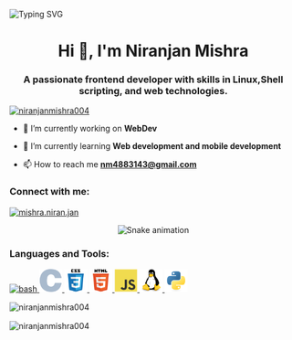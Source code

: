 ![Typing SVG](https://readme-typing-svg.demolab.com?font=Fira+Code&duration=4000&pause=1000&color=00FF00&center=true&vCenter=true&width=500&lines=Linux+User;Shell+Scripter;Frontend+Web+Developer;Matrix+is+everywhere...)

<h1 align="center">Hi 👋, I'm Niranjan Mishra</h1>
<h3 align="center">A passionate frontend developer with skills in Linux,Shell scripting, and web technologies.</h3>

<p align="left"> <a href="https://github.com/ryo-ma/github-profile-trophy"><img src="https://github-profile-trophy.vercel.app/?username=niranjanmishra004" alt="niranjanmishra004" /></a> </p>

- 🔭 I’m currently working on **WebDev**

- 🌱 I’m currently learning **Web development and mobile development**

- 📫 How to reach me **nm4883143@gmail.com**

<h3 align="left">Connect with me:</h3>
<p align="left">
<a href="https://instagram.com/mishra.niran.jan" target="blank"><img align="center" src="https://raw.githubusercontent.com/rahuldkjain/github-profile-readme-generator/master/src/images/icons/Social/instagram.svg" alt="mishra.niran.jan" height="30" width="40" /></a>
  
<div align="center">
  <img src="https://profile-readme-generator.com/assets/snake.svg" alt="Snake animation" />
</div>
</p>

<h3 align="left">Languages and Tools:</h3>
<p align="left"> <a href="https://www.gnu.org/software/bash/" target="_blank" rel="noreferrer"> <img src="https://www.vectorlogo.zone/logos/gnu_bash/gnu_bash-icon.svg" alt="bash" width="40" height="40"/> </a> <a href="https://www.cprogramming.com/" target="_blank" rel="noreferrer"> <img src="https://raw.githubusercontent.com/devicons/devicon/master/icons/c/c-original.svg" alt="c" width="40" height="40"/> </a> <a href="https://www.w3schools.com/css/" target="_blank" rel="noreferrer"> <img src="https://raw.githubusercontent.com/devicons/devicon/master/icons/css3/css3-original-wordmark.svg" alt="css3" width="40" height="40"/> </a> <a href="https://www.w3.org/html/" target="_blank" rel="noreferrer"> <img src="https://raw.githubusercontent.com/devicons/devicon/master/icons/html5/html5-original-wordmark.svg" alt="html5" width="40" height="40"/> </a> <a href="https://developer.mozilla.org/en-US/docs/Web/JavaScript" target="_blank" rel="noreferrer"> <img src="https://raw.githubusercontent.com/devicons/devicon/master/icons/javascript/javascript-original.svg" alt="javascript" width="40" height="40"/> </a> <a href="https://www.linux.org/" target="_blank" rel="noreferrer"> <img src="https://raw.githubusercontent.com/devicons/devicon/master/icons/linux/linux-original.svg" alt="linux" width="40" height="40"/> </a> <a href="https://www.python.org" target="_blank" rel="noreferrer"> <img src="https://raw.githubusercontent.com/devicons/devicon/master/icons/python/python-original.svg" alt="python" width="40" height="40"/> </a> </p>

<p><img align="center" src="https://github-readme-stats.vercel.app/api/top-langs?username=niranjanmishra004&show_icons=true&locale=en&layout=compact" alt="niranjanmishra004" /></p>

<p><img align="center" src="https://github-readme-streak-stats.herokuapp.com/?user=niranjanmishra004&" alt="niranjanmishra004" /></p>


